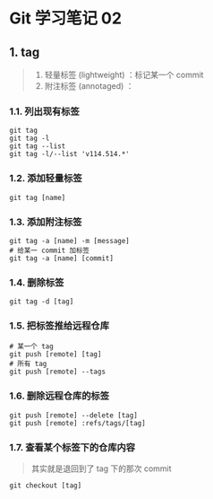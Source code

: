 # Git 学习笔记 02

## 1. tag

> 1. 轻量标签 (lightweight) ：标记某一个 commit
> 1. 附注标签 (annotaged) ：

### 1.1. 列出现有标签

```shell
git tag
git tag -l
git tag --list
git tag -l/--list 'v114.514.*'
```

### 1.2. 添加轻量标签

```shell
git tag [name]
```

### 1.3. 添加附注标签

```shell
git tag -a [name] -m [message]
# 给某一 commit 加标签
git tag -a [name] [commit]
```

### 1.4. 删除标签

```shell
git tag -d [tag]
```

### 1.5. 把标签推给远程仓库

```shell
# 某一个 tag
git push [remote] [tag]
# 所有 tag
git push [remote] --tags
```

### 1.6. 删除远程仓库的标签

```shell
git push [remote] --delete [tag]
git push [remote] :refs/tags/[tag]
```

### 1.7. 查看某个标签下的仓库内容

> 其实就是退回到了 tag 下的那次 commit

```shell
git checkout [tag]
```
